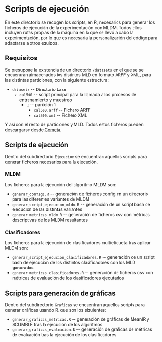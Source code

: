 # Scripts de ejecución
En este directorio se recogen los scripts, en R, necesarios para generar los ficheros de ejecución de la experimentación con MLDM. Todos ellos incluyen rutas propias de la máquina en la que se llevó a cabo la experimentación, por lo que es necesaria la personalización del código para adaptarse a otros equipos.

## Requisitos

Se presupone la existencia de un directorio `/datasets` en el que se se encuentran almacenados los distintos MLD en formato ARFF y XML, para las distintas particiones, con la siguiente estructura:

- `datasets` -- Directorio base
	- `cal500` -- script principal para la llamada a los procesos de entrenamiento y muestreo
		- `1` -- partición 1
			- `cal500.arff` -- Fichero ARFF
			- `cal500.xml` -- Fichero XML
			
Y así con el resto de particiones y MLD. Todos estos ficheros pueden descargarse desde [Cometa](https://cometa.ujaen.es/).

## Scripts de ejecución
Dentro del subdirectorio `Ejecucion` se encuentran aquellos scripts para generar ficheros necesarios para la ejecución.

### MLDM
Los ficheros para la ejecución del algoritmo MLDM son:
- `generar_configs.R` -- generación de ficheros config en un directorio para las diferentes variantes de MLDM  
- `generar_script_ejecucion_mldm.R` -- generación de un script bash de ejecución de las distintas variantes
- `generar_metricas_mldm.R` -- generación de ficheros csv con métricas descriptivas de los MLDM resultantes

### Clasificadores
Los ficheros para la ejecución de clasificadores multietiqueta tras aplicar MLDM son:
- `generar_script_ejecucion_clasificadores.R` -- generación de un script bash de ejecución de los distintos clasificadores con los MLD generados
- `generar_metricas_clasificadores.R` -- generación de ficheros csv con métricas de evaluación de los clasificadores ejecutados

## Scripts para generación de gráficas

Dentro del subdirectorio `Graficas` se encuentran aquellos scripts para generar gráficas usando R, que son los siguientes:
- `generar_graficas_metricas.R` -- generación de gráficas de MeanIR y SCUMBLE tras la ejecución de los algoritmos
- `generar_graficas_evaluacion.R` -- generación de gráficas de métricas de evaluación tras la ejecución de los clasificadores
